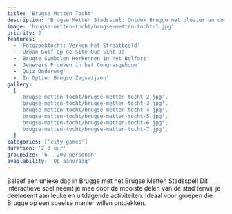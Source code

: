 ```yaml
---
title: 'Brugse Metten Tocht'
description: 'Brugse Metten Stadsspel: Ontdek Brugge met plezier en competitie!'
image: 'brugse-metten-tocht/brugse-metten-tocht-1.jpg'
priority: 2
features:
  - 'Fotozoektocht: Verken het Straatbeeld'
  - 'Urban Golf op de Site Oud Sint-Ja'
  - 'Brugse Symbolen Herkennen in het Belfort'
  - 'Jenevers Proeven in het Congresgebouw'
  - 'Quiz Onderweg'
  - 'In Optie: Brugse Zegswijzen'
gallery:
  [
    'brugse-metten-tocht/brugse-metten-tocht-2.jpg',
    'brugse-metten-tocht/brugse-metten-tocht-3.jpg',
    'brugse-metten-tocht/brugse-metten-tocht-4.jpg',
    'brugse-metten-tocht/brugse-metten-tocht-5.jpg',
    'brugse-metten-tocht/brugse-metten-tocht-6.jpg',
    'brugse-metten-tocht/brugse-metten-tocht-7.jpg',
  ]
categories: ['city-games']
duration: '2-3 uur'
groupSize: '6 - 200 personen'
availability: 'Op aanvraag'
---
```


Beleef een unieke dag in Brugge met het Brugse Metten Stadsspel! Dit interactieve spel neemt je mee door de mooiste delen van de stad terwijl je deelneemt aan leuke en uitdagende activiteiten. Ideaal voor groepen die Brugge op een speelse manier willen ontdekken.
